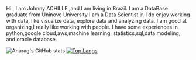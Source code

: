 Hi , I am Johnny ACHILLE ,and I am living in Brazil. I am a DataBase graduate from Uninove University I am  a Data Scientist jr.
I do enjoy working with data, like visualize data, explore data and analyzing data.
I am  good at organizing,I really like working with people.
I have some experiences in python,google cloud,aws,machine learning, statistics,sql,data modeling, and oracle database. 




![Anurag's GitHub stats](https://github-readme-stats.vercel.app/api?username=widjohn&show_icons=true&theme=dark)
[![Top Langs](https://github-readme-stats.vercel.app/api/top-langs/?username=widjohn&hide=python,sql)](https://github.com/widjohn/github-readme-stats)
<link rel="stylesheet" href="https://cdn.jsdelivr.net/gh/devicons/devicon@v2.14.0/devicon.min.css">








